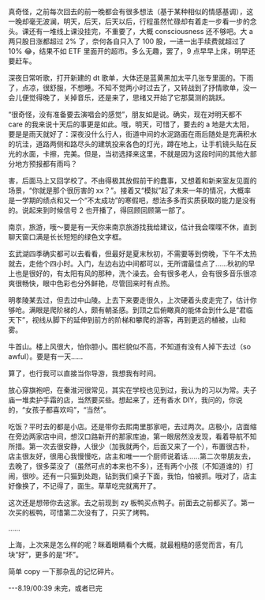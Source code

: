 真奇怪，之前每次回去的前一晚都会有很多想法（基于某种相似的情感基调），这一晚却毫无波澜，明天，后天，后天以后，行程虽然忙碌却有着走一步看一步的念头。课还有一堆线上课没挂完，不重要了，大概 consciousness 还不够吧。大 a 两只股日涨都超过 2% 了，奈何各自只入了 100 股，一进一出手续费就超过了 10% 😂，结果不如 ETF 里面开的超市。多么无趣，罢了，9 点早早上床，明早还要赶车。
  
 深夜日常听歌，打开新建的 dt 歌单，大体还是蓝黄黑加太平几张专里面的。下雨了，点凉，很舒服，不想睡。不知不觉两小时过去了，又转战到了抒情歌单，没一会儿便觉得晚了，关掉音乐，还是来了，思绪又开始了它那莫测的跳跃。

“很奇怪，没有准备要去演唱会的感觉”，朋友如是说。确实，现在对明天都不 care 的我来说十天后的事更是如此。哦，明天，可惜了，要去的 a 地是大太阳，要是是雨天就好了：深夜没什么行人，街道中间的水泥路面在雨后随处是充满积水的坑洼，道路两侧和路尽头的建筑投来各色的灯光，蹲在地上，让手机镜头贴在反光的水面，卡擦，完美。但是，当初选择来这里，不就是因为这段时间的其他大部分地方预报都有雨吗？

害，后面马上又回学校了。不由得极其放假前干的蠢事，又想着和新来室友见面的场景，“你就是那个很厉害的 xx？”。接着又“模拟”起了未来一年的情况，大概率是一学期的绩点和又一个“不太成功”的寒假吧，想法多多而实质获取的能力是没有的。说起来到时候信号 2 也开播了，得回顾回顾第一部了。

南京，旅游，哦～要是有一天你来南京旅游找我给建议，估计我会喋喋不休，直到聊天窗口满是长长短短的绿色文字框。

玄武湖四季确实都可以去看看，但最好是夏末秋初，不需要等到傍晚，下午不太热就去，走他个四小时。入门，左边右边中间都可以，无所谓最佳点了……秋初的早上也是很好的，有太阳有风的那种，洗个澡去。会有很多老人，会有很多音乐很凉爽很畅快，眼中色彩也分外鲜艳，尽管回来时有点热。

明孝陵某去过，但去过中山陵。上去下来要走很久，上次硬着头皮走完了，估计你够呛。满眼是爬阶梯的人，颇有朝圣感。到顶之后俯瞰真的能体会到什么是“君临天下”，视线从脚下的延伸到前方的阶梯和攀爬的游客，再到更远的植被，山和雾。

牛首山。楼上风很大，怕你胆小。围栏貌似不高，不知道有没有人掉下去过（so awful）。要是有一天……

算了，也行我可以直接当你导游，我想我有时间。

放心穿旗袍吧，在秦淮河很常见，其实在学校也见到过，我认为的习以为常。夫子庙一堆卖护手霜的店，当然要买些。想起来了，还有香水 DIY，我问的，你说的，“女孩子都喜欢吗”，“当然”。

吃饭？平时去的都是小店。还是带你去熙南里那家吧，去过两次。店极小，店面缩在旁边两家店中间，想汉口路新开的那家库迪，第一眼居然没发现，看着导航不知所措。第一次去很安静，人很少（加我就两个，后面又来了一个），布置很古朴，店主很友好，很用心我慢慢吃，店主和唯一一个厨师说着话……第二次带朋友去，去晚了，很多菜没了（虽然可点的本来也不多），还有两个小孩（不知道谁的）打闹，很吵。还有一只猫到处跑，钻到我们桌子下面，我怕，怕被抓。哦对了，店主好像换了，不记得了，面生。草草吃完就离开了。

这次还是想带你去这家。去之前现到 zy 板鸭买点鸭子。前面去之前都买了。第一次买的板鸭，可惜第二次没有了，只买了烤鸭。

……

上海，上次来是怎么样的呢？眯着眼睛看个大概，就最粗糙的感觉而言，有几块“好”，更多的是“坏”。


简单 copy 一下那杂乱的记忆碎片。

---8.19/00:39  未完，或者已完
